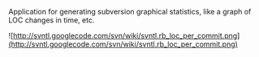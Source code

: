 Application for generating subversion graphical statistics, like a graph of LOC changes in time, etc.

![http://svntl.googlecode.com/svn/wiki/svntl.rb_loc_per_commit.png](http://svntl.googlecode.com/svn/wiki/svntl.rb_loc_per_commit.png)